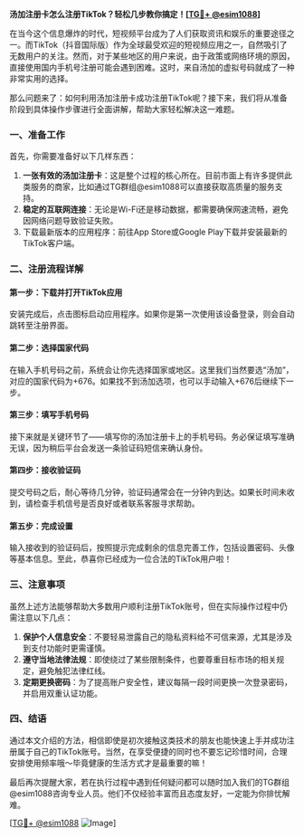 **汤加注册卡怎么注册TikTok？轻松几步教你搞定！[[TG💪+ @esim1088](https://t.me/s/esim1088)]**

在当今这个信息爆炸的时代，短视频平台成为了人们获取资讯和娱乐的重要途径之一。而TikTok（抖音国际版）作为全球最受欢迎的短视频应用之一，自然吸引了无数用户的关注。然而，对于某些地区的用户来说，由于政策或网络环境的原因，直接使用国内手机号注册可能会遇到困难。这时，来自汤加的虚拟号码就成了一种非常实用的选择。

那么问题来了：如何利用汤加注册卡成功注册TikTok呢？接下来，我们将从准备阶段到具体操作步骤进行全面讲解，帮助大家轻松解决这一难题。

### 一、准备工作

首先，你需要准备好以下几样东西：
1. **一张有效的汤加注册卡**：这是整个过程的核心所在。目前市面上有许多提供此类服务的商家，比如通过TG群组@esim1088可以直接获取高质量的服务支持。
2. **稳定的互联网连接**：无论是Wi-Fi还是移动数据，都需要确保网速流畅，避免因网络问题导致验证失败。
3. 下载最新版本的应用程序：前往App Store或Google Play下载并安装最新的TikTok客户端。

### 二、注册流程详解

#### 第一步：下载并打开TikTok应用
安装完成后，点击图标启动应用程序。如果你是第一次使用该设备登录，则会自动跳转至注册界面。

#### 第二步：选择国家代码
在输入手机号码之前，系统会让你先选择国家或地区。这里我们当然要选“汤加”，对应的国家代码为+676。如果找不到汤加选项，也可以手动输入+676后继续下一步。

#### 第三步：填写手机号码
接下来就是关键环节了——填写你的汤加注册卡上的手机号码。务必保证填写准确无误，因为稍后平台会发送一条验证码短信来确认身份。

#### 第四步：接收验证码
提交号码之后，耐心等待几分钟，验证码通常会在一分钟内到达。如果长时间未收到，请检查手机信号是否良好或者联系客服寻求帮助。

#### 第五步：完成设置
输入接收到的验证码后，按照提示完成剩余的信息完善工作，包括设置密码、头像等基本信息。至此，恭喜你已经成为一位合法的TikTok用户啦！

### 三、注意事项

虽然上述方法能够帮助大多数用户顺利注册TikTok账号，但在实际操作过程中仍需注意以下几点：

1. **保护个人信息安全**：不要轻易泄露自己的隐私资料给不可信来源，尤其是涉及到支付功能时更需谨慎。
2. **遵守当地法律法规**：即使绕过了某些限制条件，也要尊重目标市场的相关规定，避免触犯法律红线。
3. **定期更换密码**：为了提高账户安全性，建议每隔一段时间更换一次登录密码，并启用双重认证功能。

### 四、结语

通过本文介绍的方法，相信即使是初次接触这类技术的朋友也能快速上手并成功注册属于自己的TikTok账号。当然，在享受便捷的同时也不要忘记珍惜时间，合理安排使用频率哦～毕竟健康的生活方式才是最重要的嘛！

最后再次提醒大家，若在执行过程中遇到任何疑问都可以随时加入我们的TG群组@esim1088咨询专业人员。他们不仅经验丰富而且态度友好，一定能为你排忧解难。

[[TG💪+ @esim1088](https://t.me/s/esim1088) ![Image](https://i.postimg.cc/4NQfJmqS/Snipaste-2025-05-13-00-14-12.png)]